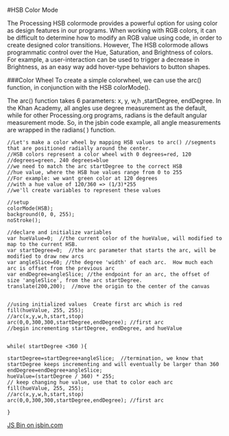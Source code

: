 #HSB Color Mode

The Processing HSB colormode provides a powerful option for using color as design features in our programs.  When working with RGB colors, it can be difficult to determine how to modify an RGB value using code, in order to create designed color transitions.  However, The HSB colormode allows programmatic control over the Hue, Saturation, and Brightness of colors. For example, a user-interaction can be used to trigger a decrease in Brightness, as an easy way add hover-type behaviors to button shapes. 

###Color Wheel
To create a simple colorwheel, we can use the arc() function, in conjunction with the HSB colorMode().

The arc() function takes 6 parameters: x, y, w,h ,startDegree, endDegree.  In the Khan Academy, all angles use degree measurement as the default, while for other Processing.org programs, radians is the default angular measurement mode. So, in the jsbin code example, all angle measurements are wrapped in the radians( ) function.


```
//Let's make a color wheel by mapping HSB values to arc() //segments that are positioned radially around the center.
//HSB colors represent a color wheel with 0 degrees=red, 120 //degrees=green, 240 degrees=blue
//we need to match the arc startDegree to the correct HSB 
//hue value, where the HSB hue values range from 0 to 255
//For example: we want green color at 120 degrees 
//with a hue value of 120/360 => (1/3)*255
//we'll create variables to represent these values

//setup
colorMode(HSB);
background(0, 0, 255);
noStroke();

//declare and initialize variables
var hueValue=0;  //the current color of the hueValue, will modified to map to the current HSB.
var startDegree=0;  //the arc parameter that starts the arc, will be modified to draw new arcs
var angleSlice=60; //the degree 'width' of each arc.  How much each arc is offset from the previous arc
var endDegree=angleSlice; //the endpoint for an arc, the offset of size 'angleSlice', from the arc startDegree.
translate(200,200);  //move the origin to the center of the canvas


//using initialized values  Create first arc which is red
fill(hueValue, 255, 255);
//arc(x,y,w,h,start,stop)
arc(0,0,300,300,startDegree,endDegree); //first arc
//begin incrementing startDegree, endDegree, and hueValue


while( startDegree <360 ){
 
startDegree=startDegree+angleSlice;  //termination, we know that startDegree keeps incrementing and will eventually be larger than 360
endDegree=endDegree+angleSlice;
hueValue=(startDegree / 360) * 255;
// keep changing hue value, use that to color each arc
fill(hueValue, 255, 255);
//arc(x,y,w,h,start,stop)
arc(0,0,300,300,startDegree,endDegree); //first arc
    
}
```

<a class="jsbin-embed" href="http://jsbin.com/boxepu/embed?js,output">JS Bin on jsbin.com</a><script src="http://static.jsbin.com/js/embed.min.js?3.34.3"></script>